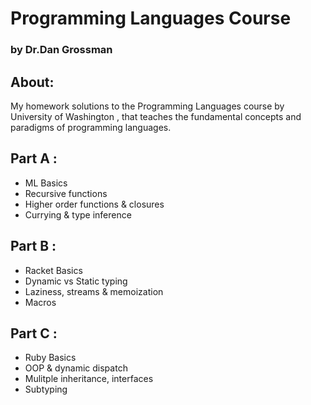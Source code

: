 # Programming Languages Course 
### by Dr.Dan Grossman

## About:
 My homework solutions to the Programming Languages course by University of Washington , that teaches the fundamental concepts and paradigms of programming languages.

## Part A :
- ML Basics
- Recursive functions
- Higher order functions & closures
- Currying & type inference
  
## Part B :
- Racket Basics
- Dynamic vs Static typing
- Laziness, streams & memoization
- Macros
  
## Part C :
- Ruby Basics
- OOP & dynamic dispatch
- Mulitple inheritance, interfaces
- Subtyping
